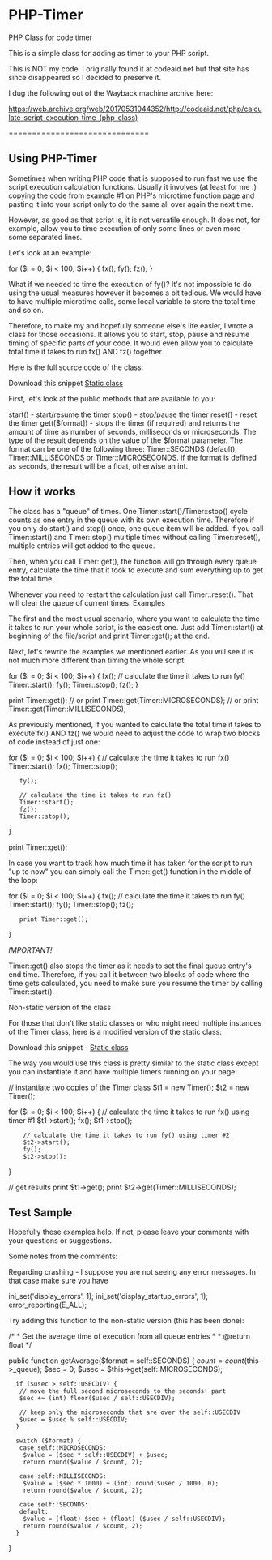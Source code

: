 # PHP-Timer

PHP Class for code timer

This is a simple class for adding as timer to your PHP script.

This is NOT my code. I originally found it at codeaid.net but that site has since disappeared so I decided to preserve it.

I dug the following out of the Wayback machine archive here:

https://web.archive.org/web/20170531044352/http://codeaid.net/php/calculate-script-execution-time-(php-class)


==============================

## Using PHP-Timer

Sometimes when writing PHP code that is supposed to run fast we use the script execution calculation functions. Usually it involves (at least for me :) copying the code from example #1 on PHP's microtime function page and pasting it into your script only to do the same all over again the next time.

However, as good as that script is, it is not versatile enough. It does not, for example, allow you to time execution of only some lines or even more - some separated lines.

Let's look at an example:

  for ($i = 0; $i < 100; $i++) {
       fx();
       fy();
       fz();
  }

What if we needed to time the execution of fy()? It's not impossible to do using the usual measures however it becomes a bit tedious. We would have to have multiple microtime calls, some local variable to store the total time and so on.

Therefore, to make my and hopefully someone else's life easier, I wrote a class for those occasions. It allows you to start, stop, pause and resume timing of specific parts of your code. It would even allow you to calculate total time it takes to run fx() AND fz() together.

Here is the full source code of the class:

Download this snippet [Static class](..class.Timer.non-static.php)

First, let's look at the public methods that are available to you:

  start() - start/resume the timer
  stop() - stop/pause the timer
  reset() - reset the timer
  get([$format]) - stops the timer (if required) and returns the amount of time as number of seconds, milliseconds or microseconds. The type of the result depends on the value of the $format parameter. The format can be one of the following three: Timer::SECONDS (default), Timer::MILLISECONDS or Timer::MICROSECONDS. if the format is defined as seconds, the result will be a float, otherwise an int.

## How it works

The class has a "queue" of times. One Timer::start()/Timer::stop() cycle counts as one entry in the queue with its own execution time. Therefore if you only do start() and stop() once, one queue item will be added. If you call Timer::start() and Timer::stop() multiple times without calling Timer::reset(), multiple entries will get added to the queue.

Then, when you call Timer::get(), the function will go through every queue entry, calculate the time that it took to execute and sum everything up to get the total time.

Whenever you need to restart the calculation just call Timer::reset(). That will clear the queue of current times.
Examples

The first and the most usual scenario, where you want to calculate the time it takes to run your whole script, is the easiest one. Just add Timer::start() at beginning of the file/script and print Timer::get(); at the end.

Next, let's rewrite the examples we mentioned earlier. As you will see it is not much more different than timing the whole script:

  for ($i = 0; $i < 100; $i++) {
       fx();
       // calculate the time it takes to run fy()
       Timer::start();
       fy();
       Timer::stop();
       fz();
  }

  print Timer::get();
  // or
  print Timer::get(Timer::MICROSECONDS);
  // or
  print Timer::get(Timer::MILLISECONDS);

As previously mentioned, if you wanted to calculate the total time it takes to execute fx() AND fz() we would need to adjust the code to wrap two blocks of code instead of just one:

  for ($i = 0; $i < 100; $i++) {
       // calculate the time it takes to run fx()
       Timer::start();
       fx();
       Timer::stop();

       fy();

       // calculate the time it takes to run fz()
       Timer::start();
       fz();
       Timer::stop();
  }

  print Timer::get();

In case you want to track how much time it has taken for the script to run "up to now" you can simply call the Timer::get() function in the middle of the loop:

  for ($i = 0; $i < 100; $i++) {
       fx();
       // calculate the time it takes to run fy()
       Timer::start();
       fy();
       Timer::stop();
       fz();

       print Timer::get();
  }

*IMPORTANT!*

Timer::get() also stops the timer as it needs to set the final queue entry's end time. Therefore, if you call it between two blocks of code where the time gets calculated, you need to make sure you resume the timer by calling Timer::start().

Non-static version of the class

For those that don't like static classes or who might need multiple instances of the Timer class, here is a modified version of the static class:

Download this snippet - [Static class](..class.Timer.static.php)

The way you would use this class is pretty similar to the static class except you can instantiate it and have multiple timers running on your page:

  // instantiate two copies of the Timer class
  $t1 = new Timer();
  $t2 = new Timer();

  for ($i = 0; $i < 100; $i++) {
        // calculate the time it takes to run fx() using timer #1
        $t1->start();
        fx();
        $t1->stop();

        // calculate the time it takes to run fy() using timer #2
        $t2->start();
        fy();
        $t2->stop();
  }

  // get results
  print $t1->get();
  print $t2->get(Timer::MILLISECONDS);

## Test Sample

  <?php
    Timer::start();
    for ($i = 0; $i < 1000000; $i++) {
     $x = log($i);
    }
    Timer::stop();

    var_dump(Timer::get(Timer::MILLISECONDS)); // int(728)
    var_dump(Timer::get(Timer::MICROSECONDS)); // int(728340)
    var_dump(Timer::get(Timer::SECONDS));      // float(0.72834)
  ?>


Hopefully these examples help. If not, please leave your comments with your questions or suggestions.


Some notes from the comments:

Regarding crashing - I suppose you are not seeing any error messages. In that case make sure you have

  ini_set('display_errors', 1);
  ini_set('display_startup_errors', 1);
  error_reporting(E_ALL);



Try adding this function to the non-static version (this has been done):

  /*
    * Get the average time of execution from all queue entries
    *
    * @return float
    */

  public function getAverage($format = self::SECONDS)
  {
      $count = count($this->_queue);
      $sec = 0;
      $usec = $this->get(self::MICROSECONDS);

      if ($usec > self::USECDIV) {
       // move the full second microseconds to the seconds' part
       $sec += (int) floor($usec / self::USECDIV);

       // keep only the microseconds that are over the self::USECDIV
       $usec = $usec % self::USECDIV;
      }

      switch ($format) {
       case self::MICROSECONDS:
        $value = ($sec * self::USECDIV) + $usec;
        return round($value / $count, 2);

       case self::MILLISECONDS:
        $value = ($sec * 1000) + (int) round($usec / 1000, 0);
        return round($value / $count, 2);

       case self::SECONDS:
       default:
        $value = (float) $sec + (float) ($usec / self::USECDIV);
        return round($value / $count, 2);
      }
  }
